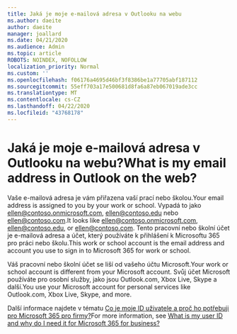 ```yaml
---
title: Jaká je moje e-mailová adresa v Outlooku na webu
ms.author: daeite
author: daeite
manager: joallard
ms.date: 04/21/2020
ms.audience: Admin
ms.topic: article
ROBOTS: NOINDEX, NOFOLLOW
localization_priority: Normal
ms.custom: ''
ms.openlocfilehash: f06176a4695d46bf3f8386be1a77705abf187112
ms.sourcegitcommit: 55eff703a17e500681d8fa6a87eb067019ade3cc
ms.translationtype: MT
ms.contentlocale: cs-CZ
ms.lasthandoff: 04/22/2020
ms.locfileid: "43768178"
---
```

# <a name="what-is-my-email-address-in-outlook-on-the-web"></a><span data-ttu-id="21402-102">Jaká je moje e-mailová adresa v Outlooku na webu?</span><span class="sxs-lookup"><span data-stu-id="21402-102">What is my email address in Outlook on the web?</span></span>

<span data-ttu-id="21402-103">Vaše e-mailová adresa je vám přiřazena vaší prací nebo školou.</span><span class="sxs-lookup"><span data-stu-id="21402-103">Your email address is assigned to you by your work or school.</span></span> <span data-ttu-id="21402-104">Vypadá to jako ellen@contoso.onmicrosoft.com, ellen@contoso.edu nebo ellen@contoso.com.</span><span class="sxs-lookup"><span data-stu-id="21402-104">It looks like ellen@contoso.onmicrosoft.com, ellen@contoso.edu, or ellen@contoso.com.</span></span> <span data-ttu-id="21402-105">Tento pracovní nebo školní účet je e-mailová adresa a účet, který používáte k přihlášení k Microsoftu 365 pro práci nebo školu.</span><span class="sxs-lookup"><span data-stu-id="21402-105">This work or school account is the email address and account you use to sign in to Microsoft 365 for work or school.</span></span>

<span data-ttu-id="21402-106">Váš pracovní nebo školní účet se liší od vašeho účtu Microsoft.</span><span class="sxs-lookup"><span data-stu-id="21402-106">Your work or school account is different from your Microsoft account.</span></span> <span data-ttu-id="21402-107">Svůj účet Microsoft používáte pro osobní služby, jako jsou Outlook.com, Xbox Live, Skype a další.</span><span class="sxs-lookup"><span data-stu-id="21402-107">You use your Microsoft account for personal services like Outlook.com, Xbox Live, Skype, and more.</span></span>

<span data-ttu-id="21402-108">Další informace najdete v tématu [Co je moje ID uživatele a proč ho potřebuji pro Microsoft 365 pro firmy?](https://support.office.com/article/37da662b-5da6-4b56-a091-2731b2ecc8b4)</span><span class="sxs-lookup"><span data-stu-id="21402-108">For more information, see [What is my user ID and why do I need it for Microsoft 365 for business?](https://support.office.com/article/37da662b-5da6-4b56-a091-2731b2ecc8b4)</span></span>